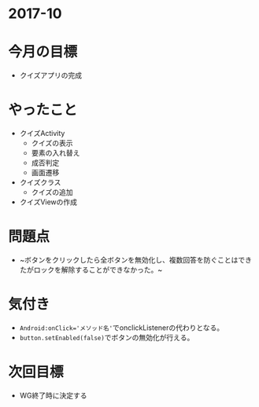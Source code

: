 # 2017-10

# 今月の目標
- クイズアプリの完成

# やったこと
- クイズActivity
  - クイズの表示
  - 要素の入れ替え
  - 成否判定
  - 画面遷移
- クイズクラス
  - クイズの追加
- クイズViewの作成

# 問題点
- ~ボタンをクリックしたら全ボタンを無効化し、複数回答を防ぐことはできたがロックを解除することができなかった。~

# 気付き
- `Android:onClick='メソッド名'`でonclickListenerの代わりとなる。
- `button.setEnabled(false)`でボタンの無効化が行える。

# 次回目標
- WG終了時に決定する
